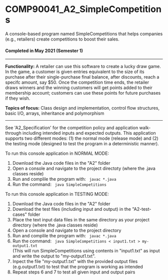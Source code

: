 # COMP90041_A2_SimpleCompetitions
A console-based program named SimpleCompetitions that helps companies (e.g., retailers) create competitions to boost their sales.
<br>
<h4> Completed in May 2021 (Semester 1) </h4>
<hr>

<b>Functionality:</b>
A retailer can use this software to create a lucky draw game. In the game, a customer is given entries equivalent to the size of its purchase after their single-purchase final balance, after discounts, reach a specifc amount, say $50. Once the competition time ends, the retailer draws winners and the winning customers will get points added to their membership account; customers can use these points for future purchases if they wish. 

<b>Topics of focus:</b>
Class design and implementation, control flow structures, basic I/O, arrays, inheritance and polymorphism
<hr>

See 'A2_Specification' for the competition policy and application walk-through including intended inputs and expected outputs. This application supports two different modes: (1) the normal mode (release mode) and (2) the testing mode (designed to test the program in a deterministic manner).

To run this console application in NORMAL MODE:
<ol>
  <li> Download the Java code files in the "A2" folder </li>
  <li> Open a console and navigate to the project directoty (where the .java classes reside) </li>
  <li> Run and complile the program with: <code> javac *.java </code> </li>
  <li> Run the command: <code> java SimpleCompetitions </code> </li>
</ol>

To run this console application in TESTING MODE:
<ol>
  <li> Download the Java code files in the "A2" folder </li>
  <li> Download the test files (including input and output) in the "A2-test-cases" folder </li>
  <li> Place the text input data files in the same directory as your project directory (where the .java classes reside) </li>
  <li> Open a console and navigate to the project directory </li>
  <li> Run and complile the program with: <code> javac *.java </code> </li>
  <li> Run the command: <code> java SimpleCompetitions < input1.txt > my-output1.txt </code> <br> 
  (This will run SimpleCompetitions using contents in "input1.txt" as input and write the output to "my-output1.txt". </li>
  <li> Inpect the file "my-output1.txt" with the provided output files (e.g.output1.txt) to test that the program is working as intended </li>
  <li> Repeat steps 6 and 7 to test all given input and output pairs </li>
</ol>
